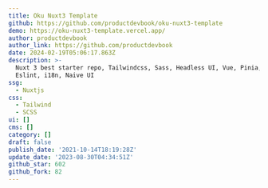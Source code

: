 ```yaml
---
title: Oku Nuxt3 Template
github: https://github.com/productdevbook/oku-nuxt3-template
demo: https://oku-nuxt3-template.vercel.app/
author: productdevbook
author_link: https://github.com/productdevbook
date: 2024-02-19T05:06:17.863Z
description: >-
  Nuxt 3 best starter repo, Tailwindcss, Sass, Headless UI, Vue, Pinia, Vite,
  Eslint, i18n, Naive UI
ssg:
  - Nuxtjs
css:
  - Tailwind
  - SCSS
ui: []
cms: []
category: []
draft: false
publish_date: '2021-10-14T18:19:28Z'
update_date: '2023-08-30T04:34:51Z'
github_star: 602
github_fork: 82
---
```

